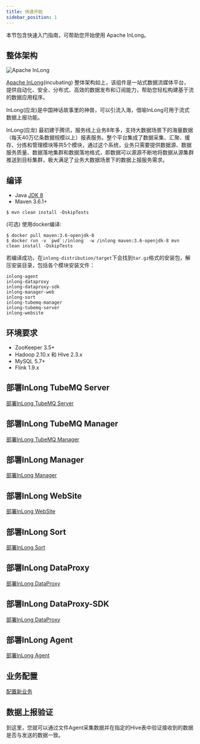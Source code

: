 ```yaml
---
title: 快速开始
sidebar_position: 1
---
```


本节包含快速入门指南，可帮助您开始使用 Apache InLong。

## 整体架构
<img src="/img/inlong_architecture.png" align="center" alt="Apache InLong"/>

[Apache InLong](https://inlong.apache.org)(incubating) 整体架构如上，该组件是一站式数据流媒体平台，提供自动化、安全、分布式、高效的数据发布和订阅能力，帮助您轻松构建基于流的数据应用程序。

InLong(应龙)是中国神话故事里的神兽，可以引流入海，借喻InLong可用于流式数据上报功能。

InLong(应龙) 最初建于腾讯，服务线上业务8年多，支持大数据场景下的海量数据（每天40万亿条数据规模以上）报表服务。整个平台集成了数据采集、汇聚、缓存、分拣和管理模块等共5个模块，通过这个系统，业务只需要提供数据源、数据服务质量、数据落地集群和数据落地格式，即数据可以源源不断地将数据从源集群推送到目标集群，极大满足了业务大数据场景下的数据上报服务需求。

## 编译
- Java [JDK 8](https://adoptopenjdk.net/?variant=openjdk8)
- Maven 3.6.1+

```
$ mvn clean install -DskipTests
```
(可选) 使用docker编译:
```
$ docker pull maven:3.6-openjdk-8
$ docker run -v `pwd`:/inlong  -w /inlong maven:3.6-openjdk-8 mvn clean install -DskipTests
```
若编译成功，在`inlong-distribution/target`下会找到`tar.gz`格式的安装包，解压安装目录，包括各个模块安装文件：
```
inlong-agent
inlong-dataproxy
inlong-dataproxy-sdk
inlong-manager-web
inlong-sort
inlong-tubemq-manager
inlong-tubemq-server
inlong-website
```

## 环境要求
- ZooKeeper 3.5+
- Hadoop 2.10.x 和 Hive 2.3.x
- MySQL 5.7+
- Flink 1.9.x

## 部署InLong TubeMQ Server
[部署InLong TubeMQ Server](modules/tubemq/quick_start.md)

## 部署InLong TubeMQ Manager
[部署InLong TubeMQ Manager](modules/tubemq/tubemq-manager/quick_start.md)

## 部署InLong Manager
[部署InLong Manager](modules/manager/quick_start.md)

## 部署InLong WebSite
[部署InLong WebSite](modules/website/quick_start.md)

## 部署InLong Sort
[部署InLong Sort](modules/sort/quick_start.md)

## 部署InLong DataProxy
[部署InLong DataProxy](modules/dataproxy/quick_start.md)

## 部署InLong DataProxy-SDK
[部署InLong DataProxy](modules/dataproxy-sdk/quick_start.md)

## 部署InLong Agent
[部署InLong Agent](modules/agent/quick_start.md)

## 业务配置
[配置新业务](docs/user_guide/user_manual)

## 数据上报验证
到这里，您就可以通过文件Agent采集数据并在指定的Hive表中验证接收到的数据是否与发送的数据一致。

